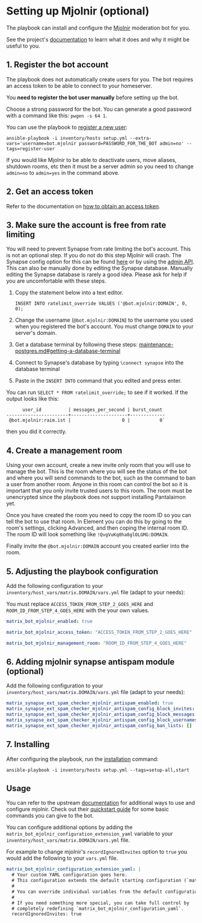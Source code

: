 # Setting up Mjolnir (optional)

The playbook can install and configure the [Mjolnir](https://github.com/matrix-org/mjolnir) moderation bot for you.

See the project's [documentation](https://github.com/matrix-org/mjolnir) to learn what it does and why it might be useful to you.


## 1. Register the bot account

The playbook does not automatically create users for you. The bot requires an access token to be able to connect to your homeserver.

You **need to register the bot user manually** before setting up the bot.

Choose a strong password for the bot. You can generate a good password with a command like this: `pwgen -s 64 1`.

You can use the playbook to [register a new user](registering-users.md):

```
ansible-playbook -i inventory/hosts setup.yml --extra-vars='username=bot.mjolnir password=PASSWORD_FOR_THE_BOT admin=no' --tags=register-user
```

If you would like Mjolnir to be able to deactivate users, move aliases, shutdown rooms, etc then it must be a server admin so you need to change `admin=no` to `admin=yes` in the command above.


## 2. Get an access token

Refer to the documentation on [how to obtain an access token](obtaining-access-tokens.md).


## 3. Make sure the account is free from rate limiting

You will need to prevent Synapse from rate limiting the bot's account. This is not an optional step. If you do not do this step Mjolnir will crash. The Synapse config option for this can be found [here](https://matrix-org.github.io/synapse/latest/usage/configuration/config_documentation.html#ratelimiting) or by using the [admin API](https://matrix-org.github.io/synapse/latest/admin_api/user_admin_api.html#override-ratelimiting-for-users). This can also be manually done by editing the Synapse database. Manually editing the Synapse database is rarely a good idea. Please ask for help if you are uncomfortable with these steps.

1. Copy the statement below into a text editor. 

	```
	INSERT INTO ratelimit_override VALUES ('@bot.mjolnir:DOMAIN', 0, 0);
	```

1. Change the username (`@bot.mjolnir:DOMAIN`) to the username you used when you registered the bot's account. You must change `DOMAIN` to your server's domain.

1. Get a database terminal by following these steps: [maintenance-postgres.md#getting-a-database-terminal](maintenance-postgres.md#getting-a-database-terminal)

1. Connect to Synapse's database by typing `\connect synapse` into the database terminal

1. Paste in the `INSERT INTO` command that you edited and press enter.

You can run `SELECT * FROM ratelimit_override;` to see if it worked. If the output looks like this:

```
      user_id          | messages_per_second | burst_count
-----------------------+---------------------+-------------
 @bot.mjolnir:raim.ist |                   0 |           0`
```
then you did it correctly.


## 4. Create a management room

Using your own account, create a new invite only room that you will use to manage the bot. This is the room where you will see the status of the bot and where you will send commands to the bot, such as the command to ban a user from another room. Anyone in this room can control the bot so it is important that you only invite trusted users to this room. The room must be unencrypted since the playbook does not support installing Pantalaimon yet.

Once you have created the room you need to copy the room ID so you can tell the bot to use that room. In Element you can do this by going to the room's settings, clicking Advanced, and then coping the internal room ID. The room ID will look something like `!QvgVuKq0ha8glOLGMG:DOMAIN`.

Finally invite the `@bot.mjolnir:DOMAIN` account you created earlier into the room.


## 5. Adjusting the playbook configuration

Add the following configuration to your `inventory/host_vars/matrix.DOMAIN/vars.yml` file (adapt to your needs):

You must replace `ACCESS_TOKEN_FROM_STEP_2_GOES_HERE` and `ROOM_ID_FROM_STEP_4_GOES_HERE` with the your own values.

```yaml
matrix_bot_mjolnir_enabled: true

matrix_bot_mjolnir_access_token: "ACCESS_TOKEN_FROM_STEP_2_GOES_HERE"

matrix_bot_mjolnir_management_room: "ROOM_ID_FROM_STEP_4_GOES_HERE"
```

## 6. Adding mjolnir synapse antispam module (optional)

Add the following configuration to your `inventory/host_vars/matrix.DOMAIN/vars.yml` file (adapt to your needs):


```yaml
matrix_synapse_ext_spam_checker_mjolnir_antispam_enabled: true
matrix_synapse_ext_spam_checker_mjolnir_antispam_config_block_invites: true
matrix_synapse_ext_spam_checker_mjolnir_antispam_config_block_messages: false
matrix_synapse_ext_spam_checker_mjolnir_antispam_config_block_usernames: false
matrix_synapse_ext_spam_checker_mjolnir_antispam_config_ban_lists: []
```


## 7. Installing

After configuring the playbook, run the [installation](installing.md) command:

```
ansible-playbook -i inventory/hosts setup.yml --tags=setup-all,start
```


## Usage

You can refer to the upstream [documentation](https://github.com/matrix-org/mjolnir) for additional ways to use and configure mjolnir. Check out their [quickstart guide](https://github.com/matrix-org/mjolnir#quickstart-guide) for some basic commands you can give to the bot.

You can configure additional options by adding the `matrix_bot_mjolnir_configuration_extension_yaml` variable to your `inventory/host_vars/matrix.DOMAIN/vars.yml` file.

For example to change mjolnir's `recordIgnoredInvites` option to `true` you would add the following to your `vars.yml` file.

```yaml
matrix_bot_mjolnir_configuration_extension_yaml: |
  # Your custom YAML configuration goes here.
  # This configuration extends the default starting configuration (`matrix_bot_mjolnir_configuration_yaml`).
  #
  # You can override individual variables from the default configuration, or introduce new ones.
  #
  # If you need something more special, you can take full control by
  # completely redefining `matrix_bot_mjolnir_configuration_yaml`.
  recordIgnoredInvites: true
```
